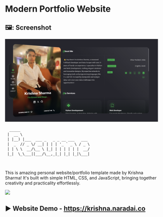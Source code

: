 # Modern Portfolio Website

## 🖼️: **Screenshot**
<img src="/files/image1.png" alt="Home Page">

```
  _____                                
 |  __ \                               
 | |__) |___  ___ _   _ _ __ ___   ___ 
 |  _  // _ \/ __| | | | '_ ` _ \ / _ \
 | | \ \  __/\__ \ |_| | | | | | |  __/
 |_|  \_\___||___/\__,_|_| |_| |_|\___|
                                       
                                                                    
```

This is amazing personal website/portfolio template made by Krishna Sharma! It's built with simple HTML, CSS, and JavaScript, bringing together creativity and practicality effortlessly.

<a href="https://www.buymeacoffee.com/mukulpandia"><img src="https://img.buymeacoffee.com/button-api/?text=Buy me a coffee&emoji=☕&slug=mukulpandia&button_colour=FFDD00&font_colour=000000&font_family=Cookie&outline_colour=000000&coffee_colour=ffffff" /></a>

## ▶️ **Website Demo** - https://krishna.naradai.co





